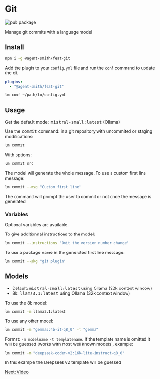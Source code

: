 # Git

![pub package](https://img.shields.io/npm/v/@agent-smith/feat-git)

Manage git commits with a language model

## Install

```bash
npm i -g @agent-smith/feat-git
```

Add the plugin to your `config.yml` file and run the `conf` command to update the cli.

```yml
plugins:
  - "@agent-smith/feat-git"
```

```bash
lm conf ~/path/to/config.yml
```

## Usage

Get the default model: <kbd>mistral-small:latest</kbd> (Ollama)

Use the <kbd>commit</kbd> command: in a git repository with uncommited
or staging modifications:

```bash
lm commit
```

With options:


```bash
lm commit src
```

The model will generate the whole message. To use a custom first line message:


```bash
lm commit --msg "Custom first line"
```

The command will prompt the user to commit or not once the message is generated

### Variables

Optional variables are available.

To give additionnal instructions to the model:

```bash
lm commit --instructions "Omit the version number change"
```

To use a package name in the generated first line message:

```bash
lm commit --pkg "git plugin"
```

## Models

- Default: <kbd>mistral-small:latest</kbd> using Ollama (32k context window)
- 8b: <kbd>llama3.1:latest</kbd> using Ollama (32k context window)

To use the 8b model:

```bash
lm commit -m llama3.1:latest
```

To use any other model:

```bash
lm commit -m "gemma3:4b-it-q8_0" -t "gemma"
```

Format: `-m modelname -t templatename`. If the template name is omitted it will
be guessed (works with most well known models), example:

```bash
lm commit -m "deepseek-coder-v2:16b-lite-instruct-q8_0"
```

In this example the Deepseek v2 template will be guessed

<a href="javascript:openLink('/plugins/web/video')">Next: Video</a>
